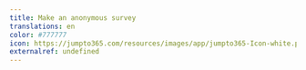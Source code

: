 ```yaml
---
title: Make an anonymous survey
translations: en
color: #777777
icon: https://jumpto365.com/resources/images/app/jumpto365-Icon-white.png
externalref: undefined
---
```

  


